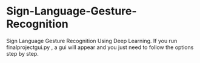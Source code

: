 # Sign-Language-Gesture-Recognition
Sign Language Gesture Recognition Using Deep Learning.
If you run finalprojectgui.py , a gui will appear and you just need to follow the options step by step.
